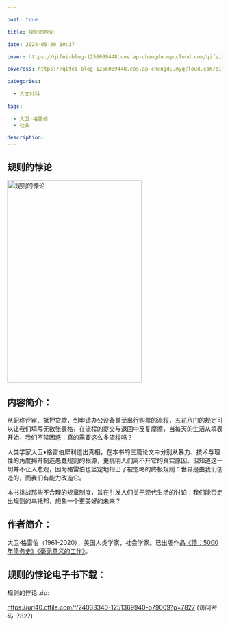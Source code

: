 ```yaml
---

post: true

title: 规则的悖论

date: 2024-05-30 10:17

cover: https://qifei-blog-1256009448.cos.ap-chengdu.myqcloud.com/qifei-blog/s34484459.jpg

coveross: https://qifei-blog-1256009448.cos.ap-chengdu.myqcloud.com/qifei-blog/s34484459.jpg

categories:

  - 人文社科

tags:

  - 大卫·格雷伯
  - 社会

description:
---
```


## 规则的悖论

<img alt="规则的悖论" class="aligncenter loading" data-was-processed="true" decoding="async" fetchpriority="high" height="471" src="https://qifei-blog-1256009448.cos.ap-chengdu.myqcloud.com/qifei-blog/s34484459.jpg" style="cursor: zoom-in;" width="314"/>

## 内容简介：

从职称评审、抵押贷款，到申请办公设备甚至出行购票的流程，五花八门的规定可以让我们填写无数张表格，在流程的提交与退回中反复摩擦，当每天的生活从填表开始，我们不禁困惑：真的需要这么多流程吗？

人类学家大卫•格雷伯犀利道出真相，在本书的三篇论文中分别从暴力、技术与理性的角度揭开制造愚蠢规则的根源，更挑明人们离不开它的真实原因。但知道这一切并不让人悲观，因为格雷伯也坚定地指出了被忽略的终极规则：世界是由我们创造的，而我们有能力改造它。

本书挑战那些不合理的规章制度，旨在引发人们关于现代生活的讨论：我们能否走出规则的乌托邦，想象一个更美好的未来？

## 作者简介：

大卫·格雷伯（1961-2020），美国人类学家，社会学家。已出版作品<a href="https://www.huibooks.com/8578.html">《债：5000年债务史》</a><a href="https://www.huibooks.com/506.html">《毫无意义的工作》</a>。

## 规则的悖论电子书下载：

规则的悖论.zip: 

https://url40.ctfile.com/f/24033340-1251369940-b79009?p=7827 (访问密码: 7827)
